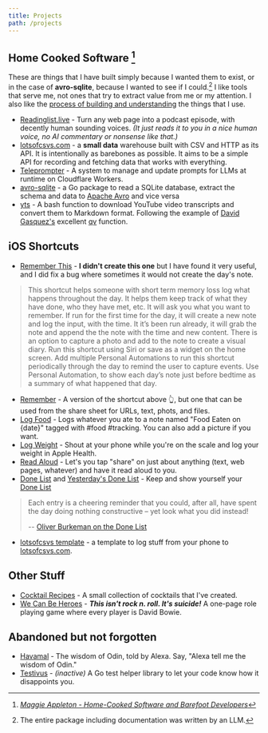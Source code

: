```yaml
---
title: Projects
path: /projects
---
```


## Home Cooked Software [^1]

These are things that I have built simply because I wanted them to exist, or in the case of **avro-sqlite**, because I wanted to see if I could.[^2] I like tools that serve me, not ones that try to extract value from me or my attention. I also like the [process of building and understanding](https://brucesterling.tumblr.com/post/749569601319452672/realistic-utopias-a-speech-by-bruce-sterling) the things that I use.

* [Readinglist.live](https://www.readinglist.live) - Turn any web page into a podcast episode, with decently human sounding voices. _(It just reads it to you in a nice human voice, no AI commentary or nonsense like that.)_
* [lotsofcsvs.com](https://www.lotsofcsvs.com) - a **small data** warehouse built with CSV and HTTP as its API. It is intentionally as barebones as possible. It aims to be a simple API for recording and fetching data that works with everything.
* [Teleprompter](https://github.com/britt/teleprompter)  - A system to manage and update prompts for LLMs at runtime on Cloudflare Workers.
* [avro-sqlite](https://github.com/britt/avro-sqlite) - a Go package to read a SQLite database, extract the schema and data to [Apache Avro](https://avro.apache.org/) and vice versa
* [yts](https://github.com/britt/vibes/tree/main/yts) - A bash function to download YouTube video transcripts and convert them to Markdown format.
Following the example of [David Gasquez's](https://davidgasquez.com/useful-llm-tools-2024/) excellent [qv](https://github.com/davidgasquez/dotfiles/blob/bb9df4a369dbaef95ca0c35642de491c7dd41269/shell/zshrc#L75-L99) function.


## iOS Shortcuts

* [Remember This](https://www.icloud.com/shortcuts/1f2b289be44b425ba16934af629b688f) - **I didn't create this one** but I have found it very useful, and I did fix a bug where sometimes it would not create the day's note.

>This shortcut helps someone with short term memory loss log what happens throughout the day. It helps them keep track of what they have done, who they have met, etc.
>It will ask you what you want to remember. If run for the first time for the day, it will create a new note and log the input, with the time. It it’s been run already, it will grab the note and append the the note with the time and new content.
>There is an option to capture a photo and add to the note to create a visual diary.
>Run this shortcut using Siri or save as a widget on the home screen.
>Add multiple Personal Automations to run this shortcut periodically through the day to remind the user to capture events.
>Use Personal Automation, to show each day’s note just before bedtime as a summary of what happened that day. 

* [Remember](https://www.icloud.com/shortcuts/18f7fe2b50084cd9ba98655c8d4b9a90) - A version of the shortcut above 👆, but one that can be used from the share sheet for URLs, text, phots, and files.
* [Log Food](https://www.icloud.com/shortcuts/ce0b8eb392184f44a510c96f0f1d9509) - Logs whatever you ate to a note named "Food Eaten on {date}" tagged with #food #tracking. You can also add a picture if you want.
* [Log Weight](https://www.icloud.com/shortcuts/52abec89fceb40369d192f7e6b270273) - Shout at your phone while you're on the scale and log your weight in Apple Health.
* [Read Aloud](https://www.icloud.com/shortcuts/4e68f1c746334726a8106459f8f3c51b) - Let's you tap "share" on just about anything (text, web pages, whatever) and have it read aloud to you.
* [Done List](https://www.icloud.com/shortcuts/184e00cafc484dabbbe89efe19c44cba) and [Yesterday's Done List](https://www.icloud.com/shortcuts/12b7cb9362f34f62b1104a075f6b5547) - Keep and show yourself your [Done List](https://www.oliverburkeman.com/donelist)
> Each entry is a cheering reminder that you could, after all, have spent the day doing nothing constructive – yet look what you did instead!
>
> -- [Oliver Burkeman on the Done List](https://www.oliverburkeman.com/donelist)
* [lotsofcsvs template](https://www.icloud.com/shortcuts/b402f6377b5b42169298285437fb28db) - a template to log stuff from your phone to [lotsofcsvs.com](https://www.lotsofcsvs.com).

## Other Stuff
* [Cocktail Recipes](/cocktails/) - A small collection of cocktails that I've created.
* [We Can Be Heroes](/we_can_be_heroes.pdf) - ***This isn't rock n. roll. It's suicide!*** A one-page role playing game where every player is David Bowie.

## Abandoned but not forgotten
* [Havamal](https://smile.amazon.com/Snugglebear-Team-Company-Havamal/dp/B07N114BWY/ref=sr_1_2?keywords=havamal&qid=1550960415&s=digital-skills&sr=1-2-catcorr) - The wisdom of Odin, told by Alexa. Say, "Alexa tell me the wisdom of Odin."
* [Testivus](https://github.com/britt/testivus/) - _(inactive)_ A Go test helper library to let your code know how it disappoints you.


[^1]: _[Maggie Appleton - Home-Cooked Software and Barefoot Developers](https://maggieappleton.com/home-cooked-software)_
[^2]: The entire package including documentation was written by an LLM.